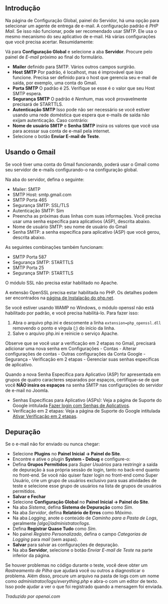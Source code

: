 <!-- Filename: How_to_debug_SMTP_mail_in_Joomla_4 / Display title: SMTP e Gmail -->

## Introdução

Na página de Configuração Global, painel do Servidor, há uma opção para selecionar um agente de entrega de e-mail. A configuração padrão é *PHP Mail*. Se isso não funcionar, pode ser recomendado usar SMTP. Ele usa o mesmo mecanismo do seu aplicativo de e-mail. Há várias configurações que você precisa acertar. Resumidamente:

Vá para **Configuração Global** e selecione a aba **Servidor**. Procure pelo painel de *E-mail* próximo ao final do formulário.

- **Mailer** definido para SMTP. Vários outros campos surgirão.
- **Host SMTP** Por padrão, é localhost, mas é improvável que isso funcione. Precisa ser definido para o host que gerencia seu e-mail de saída, por exemplo, uma conta do Gmail.
- **Porta SMTP** O padrão é 25. Verifique se esse é o valor que seu Host SMTP espera.
- **Segurança SMTP** O padrão é *Nenhum*, mas você provavelmente precisará de STARTTLS.
- **Autenticação SMTP** Isso pode não ser necessário se você estiver usando uma rede doméstica que espera que e-mails de saída não exijam autenticação. Caso contrário:
- **Nome de usuário SMTP** e **Senha SMTP** insira os valores que você usa para acessar sua conta de e-mail pela internet.
- Selecione o botão **Enviar E-mail de Teste**.

## Usando o Gmail

Se você tiver uma conta do Gmail funcionando, poderá usar o Gmail como seu servidor de e-mails configurando-o na configuração global.

Na aba do servidor, defina o seguinte:

- Mailer: SMTP
- SMTP Host: smtp.gmail.com
- SMTP Porta 465
- Segurança SMTP: SSL/TLS
- Autenticação SMTP: Sim
- Preencha as próximas duas linhas com suas informações. Você precisa usar uma senha específica para aplicativos (ASP), descrita abaixo.
- Nome de usuário SMTP: seu nome de usuário do Gmail
- Senha SMTP: a senha específica para aplicativo (ASP) que você gerou, descrita abaixo.

As seguintes combinações também funcionam:

- SMTP Porta 587
- Segurança SMTP: STARTTLS
- SMTP Porta 25
- Segurança SMTP: STARTTLS

O módulo SSL não precisa estar habilitado no Apache.

A extensão OpenSSL precisa estar habilitada no PHP. Os detalhes podem ser encontrados na [página de Instalação do php.net](https://www.php.net/manual/pt_BR/openssl.installation.php).

Se você estiver usando WAMP no Windows, o módulo openssl não está habilitado por padrão, e você precisa habilitá-lo. Para fazer isso:

1. Abra o arquivo php.ini e descomente a linha `extension=php_openssl.dll` removendo o ponto e vírgula (;) do início da linha.
2. Salve o arquivo php.ini e reinicie o serviço Apache.

Observe que se você usar a verificação em 2 etapas no Gmail, precisará adicionar uma nova senha em Configurações - Contas - Alterar configurações de contas - Outras configurações da Conta Google - Segurança - Verificação em 2 etapas - Gerenciar suas senhas específicas de aplicativo.

Quando a nova Senha Específica para Aplicativo (ASP) for apresentada em grupos de quatro caracteres separados por espaços, certifique-se de que você **NÃO insira os espaços** na senha SMTP nas configurações do servidor de e-mail no Joomla.

- Senhas Específicas para Aplicativo (ASPs): Veja a página de Suporte do Google intitulada [Fazer login com Senhas de Aplicativos](https://support.google.com/accounts/answer/185833).
- Verificação em 2 etapas: Veja a página de Suporte do Google intitulada [Ativar Verificação em 2 etapas](https://support.google.com/accounts/answer/185839).

## Depuração

Se o e-mail não for enviado ou nunca chegar:

- Selecione **Plugins** no **Painel Inicial → Painel do Site**.
- Encontre e ative o plugin **System - Debug** e configure-o:
- Defina **Grupos Permitidos** para *Super Usuários* para restringir a saída de depuração à sua própria sessão de login, tanto no back-end quanto no front-end. Se você não quiser fazer login no front-end como Super Usuário, crie um grupo de usuários exclusivo para suas atividades de teste e selecione esse grupo de usuários na lista de grupos de usuários permitidos.
- **Salvar e Fechar**
- Selecione **Configuração Global** no **Painel Inicial → Painel do Site**.
- Na aba *Sistema*, defina **Sistema de Depuração** como *Sim*.
- Na aba *Servidor*, defina **Relatório de Erros** como *Máximo*.
- Na aba *Logging*, anote o conteúdo de *Caminho para a Pasta de Logs*, geralmente *[algo]/administrator/logs*.
- Defina **Registrar Quase Tudo** como *Sim*.
- No painel *Registro Personalizado*, defina o campo *Categorias de Logging* para *mail* (sem aspas).
- **Salvar** para salvar as configurações de depuração.
- Na aba **Servidor**, selecione o botão *Enviar E-mail de Teste* na parte inferior da página.

Se houver problemas no código durante o teste, você deve obter um *Rastreamento de Pilha* que ajudará você ou outros a diagnosticar o problema. Além disso, procure um arquivo na pasta de logs com um nome como *administrator/logs/everything.php* e abra-o com um editor de texto. Isso pode ajudar a ver o que foi registrado quando a mensagem foi enviada.

*Traduzido por openai.com*

